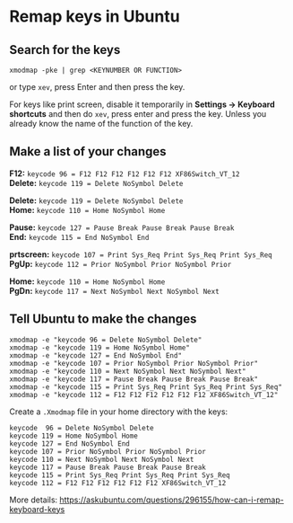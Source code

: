 # Remap keys in Ubuntu

## Search for the keys

```
xmodmap -pke | grep <KEYNUMBER OR FUNCTION>
```

or type `xev`, press Enter and then press the key.

For keys like print screen, disable it temporarily in **Settings -> Keyboard shortcuts** and then do `xev`, press enter and press the key. Unless you already know the name of the function of the key.

## Make a list of your changes


**F12:** `keycode 96 = F12 F12 F12 F12 F12 F12 XF86Switch_VT_12`  
**Delete:** `keycode 119 = Delete NoSymbol Delete`

**Delete:** `keycode 119 = Delete NoSymbol Delete`  
**Home:** `keycode 110 = Home NoSymbol Home`

**Pause:** `keycode 127 = Pause Break Pause Break Pause Break`  
**End:** `keycode 115 = End NoSymbol End`

**prtscreen:** `keycode 107 = Print Sys_Req Print Sys_Req Print Sys_Req`  
**PgUp:** `keycode 112 = Prior NoSymbol Prior NoSymbol Prior`

**Home:** `keycode 110 = Home NoSymbol Home`  
**PgDn:** `keycode 117 = Next NoSymbol Next NoSymbol Next`

## Tell Ubuntu to make the changes

```
xmodmap -e "keycode 96 = Delete NoSymbol Delete"
xmodmap -e "keycode 119 = Home NoSymbol Home"
xmodmap -e "keycode 127 = End NoSymbol End"
xmodmap -e "keycode 107 = Prior NoSymbol Prior NoSymbol Prior"
xmodmap -e "keycode 110 = Next NoSymbol Next NoSymbol Next"
xmodmap -e "keycode 117 = Pause Break Pause Break Pause Break"
xmodmap -e "keycode 115 = Print Sys_Req Print Sys_Req Print Sys_Req"
xmodmap -e "keycode 112 = F12 F12 F12 F12 F12 F12 XF86Switch_VT_12"
```

Create a `.Xmodmap` file in your home directory with the keys:

```
keycode  96 = Delete NoSymbol Delete
keycode 119 = Home NoSymbol Home
keycode 127 = End NoSymbol End
keycode 107 = Prior NoSymbol Prior NoSymbol Prior
keycode 110 = Next NoSymbol Next NoSymbol Next
keycode 117 = Pause Break Pause Break Pause Break
keycode 115 = Print Sys_Req Print Sys_Req Print Sys_Req
keycode 112 = F12 F12 F12 F12 F12 F12 XF86Switch_VT_12
```

More details: <https://askubuntu.com/questions/296155/how-can-i-remap-keyboard-keys>
